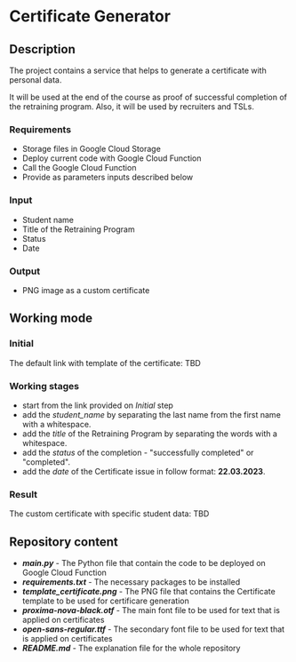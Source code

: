 # Certificate Generator

## Description
The project contains a service that helps to generate a certificate with personal data.

It will be used at the end of the course as proof of successful completion of the retraining program. Also, it will be used by recruiters and TSLs.

### Requirements
 - Storage files in Google Cloud Storage
 - Deploy current code with Google Cloud Function
 - Call the Google Cloud Function
 - Provide as parameters inputs described below

### Input
- Student name
- Title of the Retraining Program
- Status
- Date

### Output
- PNG image as a custom certificate

## Working mode

### Initial
The default link with template of the certificate: TBD

### Working stages
- start from the link provided on *Initial* step
- add the *student_name* by separating the last name from the first name with a whitespace.
- add the *title* of the Retraining Program by separating the words with a whitespace.
- add the *status* of the completion - "successfully completed" or "completed".
- add the *date* of the Certificate issue in follow format: **22.03.2023**.

### Result
The custom certificate with specific student data: TBD


## Repository content
- ***main.py*** - The Python file that contain the code to be deployed on Google Cloud Function
- ***requirements.txt*** - The necessary packages to be installed
- ***template_certificate.png*** - The PNG file that contains the Certificate template to be used for certificare generation
- ***proxima-nova-black.otf*** - The main font file to be used for text that is applied on certificates
- ***open-sans-regular.ttf*** - The secondary font file to be used for text that is applied on certificates
- ***README.md*** - The explanation file for the whole repository
